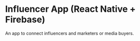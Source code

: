 # Influencer App (React Native + Firebase)
An app to connect influencers and marketers or media buyers.
